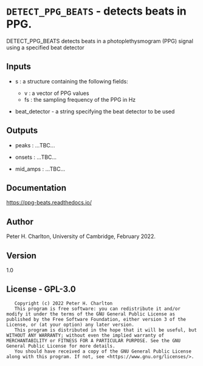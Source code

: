 # `DETECT_PPG_BEATS` - detects beats in PPG.
DETECT_PPG_BEATS detects beats in a photoplethysmogram (PPG) signal
using a specified beat detector

##  Inputs
+   s : a structure containing the following fields:
    
     - v : a vector of PPG values
     - fs : the sampling frequency of the PPG in Hz
    
+   beat_detector  - a string specifying the beat detector to be used
    
##  Outputs
+   peaks : ...TBC...
    
+   onsets : ...TBC...
    
+   mid_amps : ...TBC...
    
##  Documentation
<https://ppg-beats.readthedocs.io/>

##  Author
Peter H. Charlton, University of Cambridge, February 2022.

##  Version
1.0

##  License - GPL-3.0
       Copyright (c) 2022 Peter H. Charlton
       This program is free software: you can redistribute it and/or modify it under the terms of the GNU General Public License as published by the Free Software Foundation, either version 3 of the License, or (at your option) any later version.
       This program is distributed in the hope that it will be useful, but WITHOUT ANY WARRANTY; without even the implied warranty of MERCHANTABILITY or FITNESS FOR A PARTICULAR PURPOSE. See the GNU General Public License for more details.
       You should have received a copy of the GNU General Public License along with this program. If not, see <https://www.gnu.org/licenses/>.
